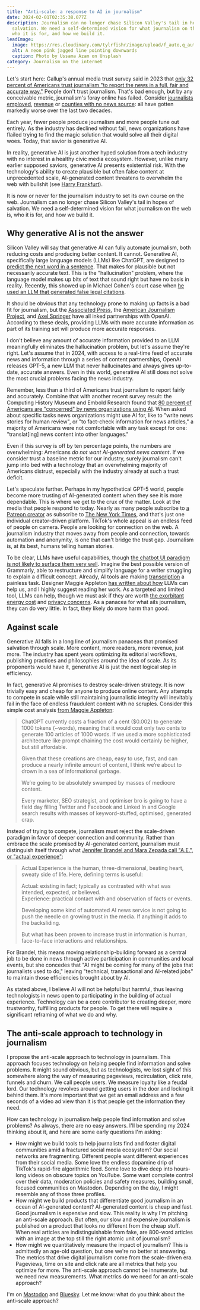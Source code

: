 ```yaml
---
title: "Anti-scale: a response to AI in journalism"
date: 2024-02-01T02:35:38.077Z
description: Journalism can no longer chase Silicon Valley's tail in hopes of
  salvation. We need a self-determined vision for what journalism on the web is,
  who it is for, and how we build it.
leadImage:
  image: https://res.cloudinary.com/tylrfishr/image/upload/f_auto,q_auto/c_fill,w_1200/v1706760184/ussama-azam-26h317_UMYM-unsplash_f8zrwa.jpg
  alt: A neon pink jagged line pointing downwards
  caption: Photo by Ussama Azam on Unsplash
category: Journalism on the internet
---
```

Let's start here: Gallup's annual media trust survey said in 2023 that [only 32 percent of Americans trust journalism "to report the news in a full, fair and accurate way."](https://news.gallup.com/poll/512861/media-confidence-matches-2016-record-low.aspx) People don't trust journalism. That's bad enough, but by any conceivable metric, journalism's foray online has failed. Consider [journalists employed](https://www.pewresearch.org/short-reads/2021/07/13/u-s-newsroom-employment-has-fallen-26-since-2008/#:~:text=Newspaper%20newsroom%20employment%20fell%2057,to%20about%2018,000%20in%202020.), [revenue](https://www.pewresearch.org/journalism/fact-sheet/newspapers/#economics) or [counties with no news source](https://localnewsinitiative.northwestern.edu/projects/state-of-local-news/2023/): all have gotten markedly worse over the last two decades. 

Each year, fewer people produce journalism and more people tune out entirely. As the industry has declined without fail, news organizations have flailed trying to find the magic solution that would solve all their digital woes. Today, that savior is generative AI.

In reality, generative AI is just another hyped solution from a tech industry with no interest in a healthy civic media ecosystem. However, unlike many earlier supposed saviors, generative AI presents existential risk. With the technology's ability to create plausible but often false content at unprecedented scale, AI-generated content threatens to overwhelm the web with bullshit (see [Harry Frankfurt](https://press.princeton.edu/books/hardcover/9780691122946/on-bullshit)).

It is now or never for the journalism industry to set its own course on the web. Journalism can no longer chase Silicon Valley's tail in hopes of salvation. We need a self-determined vision for what journalism on the web is, who it is for, and how we build it.

## Why generative AI is not the answer

Silicon Valley will say that generative AI can fully automate journalism, both reducing costs and producing better content. It cannot. Generative AI, specifically large language models (LLMs) like ChatGPT, are designed to [predict the next word in a sentence](https://simonwillison.net/2023/Aug/3/weird-world-of-llms/#what-they-are). That makes for plausible but not necessarily accurate text. This is the "hallucination" problem, where the language model makes up bits of text that sound right but have no basis in reality. Recently, this showed up in Michael Cohen's court case when [he used an LLM that generated false legal citations](https://www.nytimes.com/2023/12/29/nyregion/michael-cohen-ai-fake-cases.html).

It should be obvious that any technology prone to making up facts is a bad fit for journalism, but the [Associated Press](https://apnews.com/article/openai-chatgpt-associated-press-ap-f86f84c5bcc2f3b98074b38521f5f75a), the [American Journalism Project](https://openai.com/blog/partnership-with-american-journalism-project-to-support-local-news), and [Axel Springer](https://www.axelspringer.com/en/ax-press-release/axel-springer-and-openai-partner-to-deepen-beneficial-use-of-ai-in-journalism) have all inked partnerships with OpenAI. According to these deals, providing LLMs with more accurate information as part of its training set will produce more accurate responses.

I don't believe any amount of accurate information provided to an LLM meaningfully eliminates the hallucination problem, but let's assume they're right. Let's assume that in 2024, with access to a real-time feed of accurate news and information through a series of content partnerships, OpenAI releases GPT-5, a new LLM that never hallucinates and always gives up-to-date, accurate answers. Even in this world, generative AI still does not solve the most crucial problems facing the news industry.

Remember, less than a third of Americans trust journalism to report fairly and accurately. Combine that with another recent survey result: the Computing History Museum and Embold Research found that [80 percent of Americans are "concerned" by news organizations using AI](https://futureofnews.computerhistory.org/measuring-the-state-of-tech-and-news/). When asked about specific tasks news organizations might use AI for, like to "write news stories for human review", or "to fact-check information for news articles," a majority of Americans were not comfortable with any task except for one: "translat[ing] news content into other languages."

Even if this survey is off by ten percentage points, the numbers are overwhelming: Americans *do not want AI-generated news content*. If we consider trust a baseline metric for our industry, surely journalism can't jump into bed with a technology that an overwhelming majority of Americans distrust, especially with the industry already at such a trust deficit.

Let's speculate further. Perhaps in my hypothetical GPT-5 world, people become more trusting of AI-generated content when they see it is more dependable. This is where we get to the crux of the matter. Look at the media that people respond to today. Nearly as many people subscribe to [a Patreon creator](https://www.patreon.com/about) as subscribe to [The New York Times](https://www.nytimes.com/2023/11/08/business/media/new-york-times-q3-earnings.html), and that's just one individual creator-driven platform. TikTok's whole appeal is an endless feed of people on camera. People are looking for connection on the web. A journalism industry that moves away from people and connection, towards automation and anonymity, is one that can't bridge the trust gap. Journalism is, at its best, humans telling human stories.

To be clear, LLMs have useful capabilities, though [the chatbot UI paradigm is not likely to surface them very well](https://wattenberger.com/thoughts/boo-chatbots). Imagine the best possible version of Grammarly, able to restructure and simplify language for a writer struggling to explain a difficult concept. Already, AI tools are making [transcription](https://platform.openai.com/docs/guides/speech-to-text) a painless task. Designer Maggie Appleton [has written about how](https://maggieappleton.com/squish-structure) LLMs can help us, and I highly suggest reading her work. As a targeted and limited tool, LLMs can help, though we must ask if they are worth [the exorbitant energy cost](https://www.perc.org.uk/project_posts/silicon-valley-and-the-environmental-costs-of-ai/) and [privacy concerns](https://www.nytimes.com/interactive/2023/12/22/technology/openai-chatgpt-privacy-exploit.html). As a panacea for what ails journalism, they can do very little. In fact, they likely do more harm than good.

## Against scale

Generative AI falls in a long line of journalism panaceas that promised salvation through scale. More content, more readers, more revenue, just more. The industry has spent years optimizing its editorial workflows, publishing practices and philosophies around the idea of scale. As its proponents would have it, generative AI is just the next logical step in efficiency.

In fact, generative AI promises to destroy scale-driven strategy. It is now trivially easy and cheap for anyone to produce online content. Any attempts to compete in scale while still maintaining journalistic integrity will inevitably fail in the face of endless fraudulent content with no scruples. Consider this simple cost analysis [from Maggie Appleton](https://maggieappleton.com/forest-talk):

> ChatGPT currently costs a fraction of a cent ($0.002) to generate 1000 tokens (~words), meaning that it would cost only two cents to generate 100 articles of 1000 words. If we used a more sophisticated architecture like prompt chaining the cost would certainly be higher, but still affordable.
> 
> Given that these creations are cheap, easy to use, fast, and can produce a nearly infinite amount of content, I think we’re about to drown in a sea of informational garbage.
> 
> We’re going to be absolutely swamped by masses of mediocre content.
> 
> Every marketer, SEO strategist, and optimiser bro is going to have a field day filling Twitter and Facebook and Linked In and Google search results with masses of keyword-stuffed, optimised, generated crap.

Instead of trying to compete, journalism must reject the scale-driven paradigm in favor of deeper connection and community. Rather than embrace the scale promised by AI-generated content, journalism must distinguish itself through what [Jennifer Brandel and Mara Zepada call "A.E.", or "actual experience"](https://medium.com/we-are-hearken/what-could-happen-if-we-give-up-saving-journalism-bf53a4cfcf25):

> Actual Experience is the human, three-dimensional, beating heart, sweaty side of life. Here, defining terms is useful:
> 
> Actual: existing in fact; typically as contrasted with what was intended, expected, or believed.  
> Experience: practical contact with and observation of facts or events.
> 
> Developing some kind of automated AI news service is not going to push the needle on growing trust in the media. If anything it adds to the backsliding.
> 
> But what has been proven to increase trust in information is human, face-to-face interactions and relationships.

For Brandel, this means moving relationship-building forward as a central job to be done in news through active participation in communities and local events, but she concedes that "AI might be coming for many of the jobs that journalists used to do," leaving "technical, transactional and AI-related jobs" to maintain those efficiencies brought about by AI.

As stated above, I believe AI will not be helpful but harmful, thus leaving technologists in news open to participating in the building of actual experience. Technology can be a core contributor to creating deeper, more trustworthy, fulfilling products for people. To get there will require a significant reframing of what we do and why.

## The anti-scale approach to technology in journalism

I propose the anti-scale approach to technology in journalism. This approach focuses technology on helping people find information and solve problems. It might sound obvious, but as technologists, we lost sight of this somewhere along the way of measuring pageviews, recirculation, click rate, funnels and churn. We call people users. We measure loyalty like a feudal lord. Our technology revolves around getting users in the door and locking it behind them. It's more important that we get an email address and a few seconds of a video ad view than it is that people get the information they need.

How can technology in journalism help people find information and solve problems? As always, there are no easy answers. I'll be spending my 2024 thinking about it, and here are some early questions I'm asking:

- How might we build tools to help journalists find and foster digital communities amid a fractured social media ecosystem? Our social networks are fragmenting. Different people want different experiences from their social media. Some love the endless dopamine drip of TikTok's rapid-fire algorithmic feed. Some love to dive deep into hours-long videos on obscure topics on YouTube. Some want complete control over their data, moderation policies and safety measures, building small, focused communities on Mastodon. Depending on the day, I might resemble any of those three profiles.
- How might we build products that differentiate good journalism in an ocean of AI-generated content? AI-generated content is cheap and fast. Good journalism is expensive and slow. This reality is why I'm pitching an anti-scale approach. But often, our slow and expensive journalism is published on a product that looks no different from the cheap stuff. When real articles are indistinguishable from fake, are 800-word articles with an image at the top still the right atomic unit of journalism? 
- How might we quantitatively measure the impact of journalism? This is admittedly an age-old question, but one we're no better at answering. The metrics that drive digital journalism come from the scale-driven era. Pageviews, time on site and click rate are all metrics that help you optimize for more. The anti-scale approach cannot be innumerate, but we need new measurements. What metrics do we need for an anti-scale approach?

I'm on [Mastodon](https://social.tylerjfisher.com/@tylrfishr) and [Bluesky](https://bsky.app/profile/tylerjfisher.com). Let me know: what do you think about the anti-scale approach?